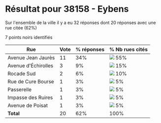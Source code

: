 # Résultat pour 38158 - Eybens

Sur l'ensemble de la ville il y a eu 32 réponses dont 20 réponses avec une rue citée (62%)

7 points noirs identifiés

| Rue | Vote | % réponses | % Nb rues cités|
|-----|------|------------|----------------|
| Avenue Jean Jaurès | 11 | 34% | <img src="../../img/bar_55.gif" />&nbsp;55%|
| Avenue d'Échirolles | 3 | 9% | <img src="../../img/bar_15.gif" />&nbsp;15%|
| Rocade Sud | 2 | 6% | <img src="../../img/bar_10.gif" />&nbsp;10%|
| Rue de Cure Bourse | 1 | 3% | <img src="../../img/bar_5.gif" />&nbsp;5%|
| Passerelle | 1 | 3% | <img src="../../img/bar_5.gif" />&nbsp;5%|
| Impasse des Ruires | 1 | 3% | <img src="../../img/bar_5.gif" />&nbsp;5%|
| Avenue de Poisat | 1 | 3% | <img src="../../img/bar_5.gif" />&nbsp;5%|
| **Total** | 20 | 62% | 100%|
